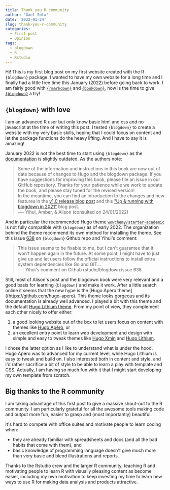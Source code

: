 ```yaml
---
title: Thank you R community
author: 'Gael Sola'
date: '2022-01-24'
slug: thank-you-r-community
categories:
  - First post
  - Opinion
tags:
  - blogdown
  - R
  - Rstudio
---
```


<span class="first-letter">H</span>i! This is my first blog post on my first website created with the R `{blogdown}` package. I wanted to have my own website for a long time and I finally had a little free time this January (2022) before going back to work. I am fairly good with [`{rmarkdown}`](https://rmarkdown.rstudio.com/) and [`{bookdown}`](https://bookdown.org/yihui/bookdown/), now is the time to give [`{blogdown}`](https://bookdown.org/yihui/blogdown/) a try!



## `{blogdown}` with love

I am an advanced R user but only know basic html and css and no javascript at the time of writing this post. I tested `{blogdown}` to create a website with my very basic skills, hoping that I could focus on content and let the package functions do the heavy lifting. And I have to say it is amazing! 

January 2022 is not the best time to start using `{blogdown}` as the [documentation](https://bookdown.org/yihui/blogdown/) is slightly outdated. As the authors note:

> Some of the information and instructions in this book are now out of date because of changes to Hugo and the blogdown package. If you have suggestions for improving this book, please file an issue in our GitHub repository. Thanks for your patience while we work to update the book, and please stay tuned for the revised version!  
> In the meantime, you can find an introduction to the changes and new features in the [v1.0 release blog post](https://www.rstudio.com/blog/blogdown-v1.0/) and this ["Up & running with blogdown in 2021"](https://www.apreshill.com/blog/2020-12-new-year-new-blogdown/) blog post.  
> --- Yihui, Amber, & Alison (consulted on 24/01/2022)

And in particular the recommended Hugo theme [`wowchemy/starter-academic`](https://github.com/wowchemy/starter-hugo-academic) is not fully compatible with `{blogdown}` as of early 2022. The organization behind the theme recommend its own method for installing the theme. See this issue [638](https://github.com/rstudio/blogdown/issues/638) on `{blogdown}` Github repo and Yihui's comment:

> This issue seems to be fixable to me, but I can't guarantee that it won't happen again in the future. At some point, I might have to just give up and let users follow the official instructions to install extra system dependencies like Go and GIT...  
> --- Yihui's comment on Github rstudio/blogdown issue 638 

Still, most of Alison's post and the blogdown book were very relevant and a good basis for learning `{blogdown}` and make it work. After a little search online it seems that the new hype is the [Hugo Apéro theme]((https://github.com/hugo-apero). This theme looks gorgeous and its documentation is already well advanced. I played a bit with this theme and the default [Hugo Lithium theme](https://github.com/yihui/hugo-lithium). From my point of view, they complement each other nicely to offer either:

1. a good looking website out of the box to let users focus on content with themes like [Hugo Apéro](https://github.com/hugo-apero), or
1. an excellent entry point to learn web development and design with simple and easy to tweak themes like [Hugo Xmin](https://github.com/yihui/hugo-xmin) and [Hugo Lithium](https://github.com/yihui/hugo-lithium). 

I chose the latter option as I like to understand what is under the hood. Hugo Apéro was to advanced for my current level, while Hugo Lithium is easy to tweak and build on. I also interested both in content and style, and I'd rather sacrifice a bit of style to be able to learn a play with template and CSS. Actually, I am having so much fun with it that I might start developing my own template from scratch.



## Big thanks to the R community 

I am taking advantage of this first post to give a massive shout-out to the R community. I am particularly grateful for all the awesome tools making code and output more fun, easier to grasp and (most importantly) beautiful.

It's hard to compete with office suites and motivate people to learn coding when:

- they are already familiar with spreadsheets and docs (and all the bad habits that come with them), and 
- basic knowledge of programming language doesn't give much more than very basic and blend illustrations and reports.

Thanks to the Rstudio crew and the larger R community, teaching R and motivating people to learn R with visually pleasing content as become easier, including my own motivation to keep investing my time to learn new ways to use R for making data analysis and products attractive. 


